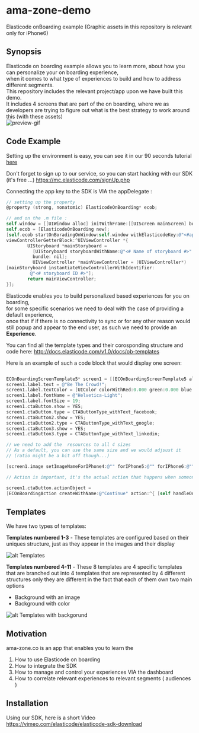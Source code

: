 # ama-zone-demo
Elasticode onBoarding example
(Graphic assets in this repository is relevant only for iPhone6)


## Synopsis
Elasticode on boarding example allows you to learn more,
about how you can personalize your on boarding experience,  
when it comes to what type of experiences to build and how to address different segments.  
This repository includes the relevant project/app upon we have built this demo.  
It includes 4 screens that are part of the on boarding, where we as developers are trying to figure out what is the best strategy to work around this (with these assets)  
![preview-gif](http://elasticode-demo.s3.amazonaws.com/amazone.co/ama-zone-preview.gif)

## Code Example
Setting up the environment is easy, you can see it in our 90 seconds tutorial 
[here](https://vimeo.com/elasticode/elasticode-sdk-download)

Don't forget to sign up to our service, so you can start hacking with our SDK (it's free ...) 
https://mc.elasticode.com/signUp.php

Connecting the app key to the SDK is VIA the appDelegate : 
```objective-c
// setting up the property 
@property (strong, nonatomic) ElasticodeOnBoarding* ecob;

// and on the .m file :
self.window = [[UIWindow alloc] initWithFrame:[[UIScreen mainScreen] bounds]];
self.ecob = [ElasticodeOnBoarding new];
[self.ecob startOnBoradingOnWindow:self.window withElasticodeKey:@"<#app key#>" 
viewControllerGetterBlock:^UIViewController *{
        UIStoryboard *mainStoryboard = 
          [UIStoryboard storyboardWithName:@"<# Name of storyboard #>"
          bundle: nil];
          UIViewController *mainViewController = (UIViewController*)                
[mainStoryboard instantiateViewControllerWithIdentifier: 
         @"<# storyboard ID #>"];
        return mainViewController;
}];
```

Elasticode enables you to build personalized based experiences for you on boarding,  
for some specific scenarios we need to deal with the case of providing a default experience,  
once that if if there is no connectivity to sync or for any other reason would still popup and appear to the end user, as such we need to provide an **Experience**.

You can find all the template types and their corosponding structure and code here:
http://docs.elasticode.com/v1.0/docs/ob-templates

Here is an example of such a code block that would display one screen:
```objective-c

ECOnBoardingScreenTemplate5* screen1 = [[ECOnBoardingScreenTemplate5 alloc]init];
screen1.label.text = @"Be The Crowd!";
screen1.label.textColor = [UIColor colorWithRed:0.000 green:0.000 blue:0.000 alpha:1];
screen1.label.fontName = @"Helvetica-Light";
screen1.label.fontSize = 19;
screen1.ctaButton.show = YES;
screen1.ctaButton.type = CTAButtonType_withText_facebook;
screen1.ctaButton2.show = YES;
screen1.ctaButton2.type = CTAButtonType_withText_google;
screen1.ctaButton3.show = YES;
screen1.ctaButton3.type = CTAButtonType_withText_linkedin;

// we need to add the  resources to all 4 sizes 
// As a default, you can use the same size and we would adjsust it
// (ratio might be a bit off though...)

[screen1.image setImageNameForIPhone4:@"" forIPhone5:@"" forIPhone6:@"" forIPhone6Plus:@""];

// Action is important, it's the actual action that happens when someone clicks on the call-to-action button

screen1.ctaButton.actionObject = 
[ECOnBoardingAction createWithName:@"Continue" action:^{ [self handleOnboardingCompletion]; }];

```

## Templates

We have two types of templates:

**Templates numbered 1-3** - These templates are configured based on their uniques structure, just as they appear in the images and their display




![alt Templates](http://elasticode-demo.s3.amazonaws.com/amazone.co/templates1.png)

**Templates numbered 4-11** - These 8 templates are 4 specific templates that are branched out into 4 templates that are represented by 4 different structures only they are different in the fact that each of them own two main options 
- Background with an image
- Background with color 


![alt Templates with backgorund](http://elasticode-demo.s3.amazonaws.com/amazone.co/templates2.png)

## Motivation

ama-zone.co is an app that enables you to learn the  
1. How to use Elasticode on boarding  
2. How to integrate the SDK  
3. How to manage and control your experiences VIA the dashboard  
4. How to correlate relevant experiences to relevant segments ( audiences )  

## Installation

Using our SDK,  here is a short Video 
https://vimeo.com/elasticode/elasticode-sdk-download
